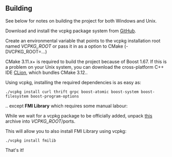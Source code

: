 
## Building

See below for notes on building the project for both Windows and Unix.


Download and install the vcpkg package system from [GitHub](https://github.com/Microsoft/vcpkg).

Create an environmental variable that points to the vcpkg installation root named _VCPKG_ROOT_ 
or pass it in as a option to CMake (-DVCPKG_ROOT=...)

CMake 3.11.x+ is required to build the project because of Boost 1.67. 
If this is a problem on your Unix system, you can download the cross-platform C++ IDE [CLion](https://www.jetbrains.com/clion/), 
which bundles CMake 3.12..


Using vcpkg, installing the required dependencies is as easy as:

```
./vcpkg install curl thrift grpc boost-atomic boost-system boost-filesystem boost-program-options
```

.. except **FMI Library** which requires some manual labour:

While we wait for a vcpkg package to be officially added, 
unpack [this](http://folk.ntnu.no/laht/files/vcpkg/fmilib-port.zip) archive into _VCPKG_ROOT_/ports.

This will allow you to also install FMI Library using vcpkg:

```
./vcpkg install fmilib
```

That's it!




